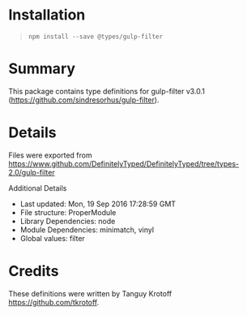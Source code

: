 # Installation
> `npm install --save @types/gulp-filter`

# Summary
This package contains type definitions for gulp-filter v3.0.1 (https://github.com/sindresorhus/gulp-filter).

# Details
Files were exported from https://www.github.com/DefinitelyTyped/DefinitelyTyped/tree/types-2.0/gulp-filter

Additional Details
 * Last updated: Mon, 19 Sep 2016 17:28:59 GMT
 * File structure: ProperModule
 * Library Dependencies: node
 * Module Dependencies: minimatch, vinyl
 * Global values: filter

# Credits
These definitions were written by Tanguy Krotoff <https://github.com/tkrotoff>.
